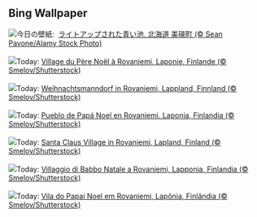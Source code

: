 ## Bing Wallpaper
![](https://www.bing.com/th?id=OHR.BluePond2024_JA-JP2198755551_UHD.jpg&w=1000)今日の壁紙: &nbsp;[ライトアップされた青い池, 北海道 美瑛町 (© Sean Pavone/Alamy Stock Photo)](https://www.bing.com/th?id=OHR.BluePond2024_JA-JP2198755551_UHD.jpg)
<br><br/>
![](https://www.bing.com/th?id=OHR.SantaClausVillage_FR-FR1605218480_UHD.jpg&w=1000)Today: [Village du Père Noël à Rovaniemi, Laponie, Finlande (© Smelov/Shutterstock)](https://www.bing.com/th?id=OHR.SantaClausVillage_FR-FR1605218480_UHD.jpg)
<br><br/>
![](https://www.bing.com/th?id=OHR.SantaClausVillage_DE-DE6517743209_UHD.jpg&w=1000)Today: [Weihnachtsmanndorf in Rovaniemi, Lappland, Finnland (© Smelov/Shutterstock)](https://www.bing.com/th?id=OHR.SantaClausVillage_DE-DE6517743209_UHD.jpg)
<br><br/>
![](https://www.bing.com/th?id=OHR.SantaClausVillage_ES-ES1153785422_UHD.jpg&w=1000)Today: [Pueblo de Papá Noel en Rovaniemi, Laponia, Finlandia (© Smelov/Shutterstock)](https://www.bing.com/th?id=OHR.SantaClausVillage_ES-ES1153785422_UHD.jpg)
<br><br/>
![](https://www.bing.com/th?id=OHR.SantaClausVillage_EN-GB5411562669_UHD.jpg&w=1000)Today: [Santa Claus Village in Rovaniemi, Lapland, Finland (© Smelov/Shutterstock)](https://www.bing.com/th?id=OHR.SantaClausVillage_EN-GB5411562669_UHD.jpg)
<br><br/>
![](https://www.bing.com/th?id=OHR.SantaClausVillage_IT-IT8309910661_UHD.jpg&w=1000)Today: [Villaggio di Babbo Natale a Rovaniemi, Lapponia, Finlandia (© Smelov/Shutterstock)](https://www.bing.com/th?id=OHR.SantaClausVillage_IT-IT8309910661_UHD.jpg)
<br><br/>
![](https://www.bing.com/th?id=OHR.SantaClausVillage_PT-BR7713817885_UHD.jpg&w=1000)Today: [Vila do Papai Noel em Rovaniemi, Lapônia, Finlândia (© Smelov/Shutterstock)](https://www.bing.com/th?id=OHR.SantaClausVillage_PT-BR7713817885_UHD.jpg)
<br><br/>

